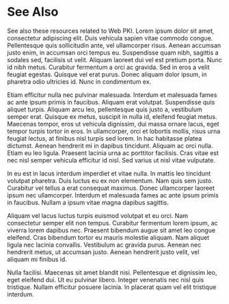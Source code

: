 # See Also

See also these resources related to Web PKI. Lorem ipsum dolor sit amet, consectetur adipiscing elit. Duis vehicula sapien vitae commodo congue. Pellentesque quis sollicitudin ante, vel ullamcorper risus. Aenean accumsan justo enim, in accumsan orci tempus eu. Suspendisse quam nibh, sagittis a sodales sed, facilisis ut velit. Aliquam laoreet dui vel est pretium porta. Nunc id nibh metus. Curabitur fermentum a orci ac gravida. Sed in eros a velit feugiat egestas. Quisque vel erat purus. Donec aliquam dolor ipsum, in pharetra odio ultricies id. Nunc in condimentum ex.

Etiam efficitur nulla nec pulvinar malesuada. Interdum et malesuada fames ac ante ipsum primis in faucibus. Aliquam erat volutpat. Suspendisse quis aliquet turpis. Aliquam arcu leo, pellentesque quis justo a, vestibulum semper erat. Quisque ex metus, suscipit in nulla id, eleifend feugiat metus. Maecenas tempor, eros ut vehicula dignissim, dui massa ornare lacus, eget tempor turpis tortor in eros. In ullamcorper, orci et lobortis mollis, risus urna feugiat lectus, at finibus nisl turpis sed lorem. In hac habitasse platea dictumst. Aenean hendrerit mi in dapibus tincidunt. Aliquam ac orci nulla. Etiam eu leo ligula. Praesent lacinia urna ac porttitor facilisis. Cras vitae est nec nisl semper vehicula efficitur id nisl. Sed varius ut nisl vitae vulputate.

In eu est in lacus interdum imperdiet et vitae nulla. In mattis leo tincidunt volutpat pharetra. Duis luctus eu ex non elementum. Nam quis sem justo. Curabitur vel tellus a erat consequat maximus. Donec ullamcorper laoreet ipsum nec ullamcorper. Interdum et malesuada fames ac ante ipsum primis in faucibus. Nullam a ipsum vitae magna dapibus sagittis.

Aliquam vel lacus luctus turpis euismod volutpat et eu orci. Nam consectetur semper elit non tempus. Curabitur fermentum lorem ipsum, ac viverra lorem dapibus nec. Praesent bibendum augue sit amet leo congue eleifend. Cras bibendum tortor eu mauris molestie aliquam. Nam aliquet ligula nec lacinia convallis. Vestibulum ac gravida purus. Aenean nec hendrerit metus, ut accumsan justo. Aenean hendrerit justo velit, vel aliquam mi finibus id.

Nulla facilisi. Maecenas sit amet blandit nisi. Pellentesque et dignissim leo, eget eleifend dui. Ut eu pulvinar libero. Integer venenatis nec nisl quis tristique. Nullam efficitur posuere lacinia. In placerat quam vel elit tristique interdum.
